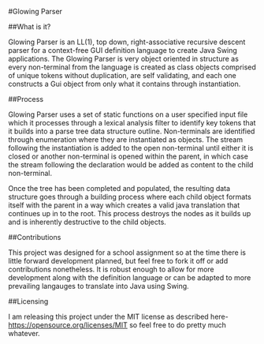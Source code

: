 #Glowing Parser

##What is it?

Glowing Parser is an LL(1), top down, right-associative recursive descent parser for a context-free GUI definition language to create Java Swing applications. The Glowing Parser is very object oriented in structure as every non-terminal from the language is created as class objects comprised of unique tokens without duplication, are self validating, and each one constructs a Gui object from only what it contains through instantiation.

##Process

Glowing Parser uses a set of static functions on a user specified input file which it processes through a lexical analysis filter to identify key tokens that it builds into a parse tree data structure outline. Non-terminals are identified through enumeration where they are instantiated as objects. The stream following the instantiation is added to the open non-terminal until either it is closed or another non-terminal is opened within the parent, in which case the stream following the declaration would be added as content to the child non-terminal. 

Once the tree has been completed and populated, the resulting data structure goes through a building process where each child object formats itself with the parent in a way which creates a valid java translation that continues up in to the root. This process destroys the nodes as it builds up and is inherently destructive to the child objects. 

##Contributions

This project was designed for a school assignment so at the time there is little forward development planned, but feel free to fork it off or add contributions nonetheless. It is robust enough to allow for more development along with the definition language or can be adapted to more prevailing langauges to translate into Java using Swing. 

##Licensing

I am releasing this project under the MIT license as described here- https://opensource.org/licenses/MIT so feel free to do pretty much whatever.

